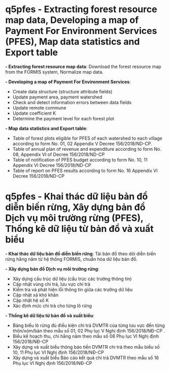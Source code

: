 # q5pfes - Extracting forest resource map data, Developing a map of Payment For Environment Services (PFES), Map data statistics and Export table

**- Extracting forest resource map data**: Download the forest resource map from the FORMIS system, Normalize map data.

**- Developing a map of Payment For Environment Services**:

+ Create data structure (structure attribute fields)
+ Update payment area, payment watershed
+ Check and detect information errors between data fields
+ Update remote commune 
+ Update coefficient K
+ Determine the payment level for each forest plot 

**- Map data statistics and Export table**:  

+ Table of forest plots eligible for PFES of each watershed to each village according to form No. 01, 02 Appendix V Decree 156/2018/ND-CP.
+ Table of annual plan of revenue and expenditure according to form No. 08, Appendix VI of Decree 156/2018/ND-CP
+ Table of notification of PFES budget according to form No. 10, 11 Appendix VI Decree 156/2018/ND-CP
+ Table of report on PFES results according to form No. 16 Appendix VI Decree 156/2018/ND-CP


#

# q5pfes - Khai thác dữ liệu bản đồ diễn biến rừng, Xây dựng bản đồ Dịch vụ môi trường rừng (PFES), Thống kê dữ liệu từ bản đồ và xuất biểu

**- Khai thác dữ liệu bản đồ diễn biến rừng**: Tải bản đồ theo dõi diễn biến rừng hằng năm từ hệ thống FORMIS, chuẩn hóa dữ liệu bản đồ.

**- Xây dựng bản đồ Dịch vụ môi trường rừng**:

+ Xây dựng cấu trúc dữ liệu (cấu trúc các trường thông tin)
+ Cập nhật vùng chi trả, lưu vực chi trả
+ Kiểm tra và phát hiện lỗi thông tin giữa các trường dữ liệu
+ Cập nhật xã khó khăn 
+ Cập nhật hệ số K
+ Xác định mức chi trả cho từng lô rừng 

**- Thống kê dữ liệu từ bản đồ và xuất biểu**:  

+ Bảng biểu lô rừng đủ điều kiện chi trả DVMTR của từng lưu vực đến từng thôn/xóm/bản theo mẫu số 01, 02 Phụ lục V Nghị định 156/2018/NĐ-CP .
+ Biểu kế hoạch thu, chi hằng năm theo mẫu số 08 Phụ lục VI Nghị định 156/2018/NĐ-CP
+ Xây dựng và xuất biểu thông báo tiền DVMTR chi trả theo mẫu biểu số 10, 11 Phụ lục VI Nghị định 156/2018/NĐ-CP
+ Xây dựng và xuất biểu Báo cáo kết quả chi trả DVMTR theo mẫu số 16 Phụ lục VI Nghị định 156/2018/NĐ-CP